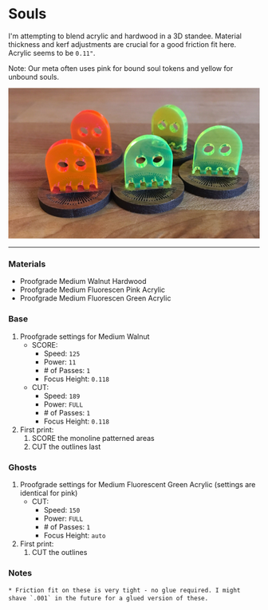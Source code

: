 # Souls
I'm attempting to blend acrylic and hardwood in a 3D standee. Material thickness and kerf adjustments are crucial for a good friction fit here. Acrylic seems to be `0.11"`.

Note: Our meta often uses pink for bound soul tokens and yellow for unbound souls.

![](souls.jpg)

---

### Materials
  * Proofgrade Medium Walnut Hardwood
  * Proofgrade Medium Fluorescen Pink Acrylic
  * Proofgrade Medium Fluorescen Green Acrylic

### Base
  1. Proofgrade settings for Medium Walnut
      * SCORE:
        * Speed: `125`
        * Power: `11`
        * \# of Passes: `1`
        * Focus Height: `0.118`
      * CUT:
        * Speed: `189`
        * Power: `FULL`
        * \# of Passes: `1`
        * Focus Height: `0.118`
  2. First print:
      1. SCORE the monoline patterned areas
      2. CUT the outlines last

### Ghosts
  1. Proofgrade settings for Medium Fluorescent Green Acrylic (settings are identical for pink)
      * CUT:
        * Speed: `150`
        * Power: `FULL`
        * \# of Passes: `1`
        * Focus Height: `auto`
  2. First print:
      1. CUT the outlines


### Notes
    * Friction fit on these is very tight - no glue required. I might shave `.001` in the future for a glued version of these.
